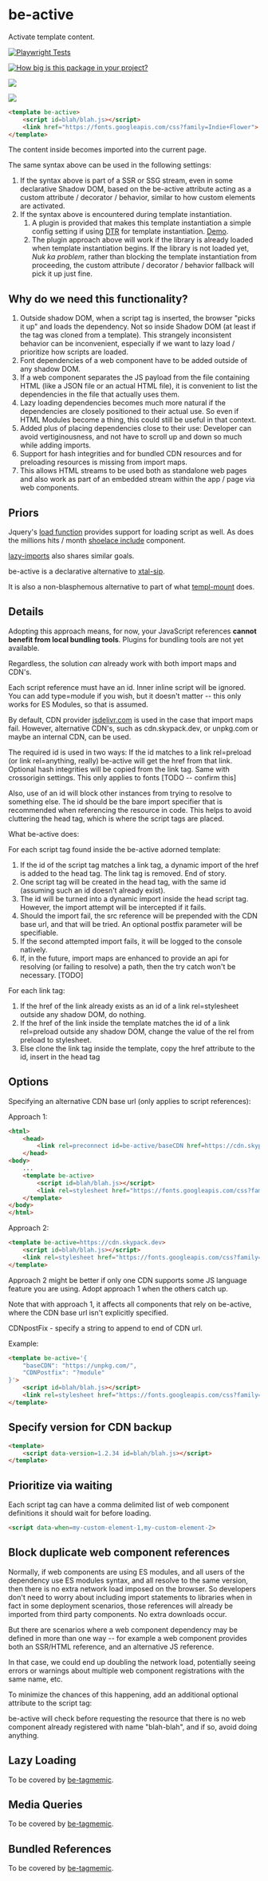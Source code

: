 # be-active

Activate template content.

[![Playwright Tests](https://github.com/bahrus/be-active/actions/workflows/CI.yml/badge.svg?branch=baseline)](https://github.com/bahrus/be-active/actions/workflows/CI.yml)

[![How big is this package in your project?](https://img.shields.io/bundlephobia/minzip/be-active?style=for-the-badge)](https://bundlephobia.com/result?p=be-active)

<img src="http://img.badgesize.io/https://cdn.jsdelivr.net/npm/be-active?compression=gzip">

<a href="https://nodei.co/npm/be-active/"><img src="https://nodei.co/npm/be-active.png"></a>

```html
<template be-active>
    <script id=blah/blah.js></script>
    <link href="https://fonts.googleapis.com/css?family=Indie+Flower">
</template>
```

The content inside becomes imported into the current page.

The same syntax above can be used in the following settings:

1.  If the syntax above is part of a SSR or SSG stream, even in some declarative Shadow DOM, based on the be-active attribute acting as a custom attribute / decorator / behavior, similar to how custom elements are activated.
2.  If the syntax above is encountered during template instantiation.
    1.  A plugin is provided that makes this template instantiation a simple config setting if using [DTR](https://github.com/bahrus/trans-render/#declarative-trans-render-syntax-via-plugins) for template instantiation.  [Demo](https://github.com/bahrus/be-active/blob/baseline/demo/pluginTest.html).  
    2.  The plugin approach above will work if the library is already loaded when template instantiation begins.  If the library is not loaded yet, *Nuk ka problem*, rather than blocking the template instantiation from proceeding, the custom attribute / decorator / behavior fallback will pick it up just fine.

## Why do we need this functionality?  

1.  Outside shadow DOM, when a script tag is inserted, the browser "picks it up" and loads the dependency.  Not so inside Shadow DOM (at least if the tag was cloned from a template).  This strangely inconsistent behavior can be inconvenient, especially if we want to lazy load / prioritize how scripts are loaded.
2.  Font dependencies of a web component have to be added outside of any shadow DOM.
3.  If a web component separates the JS payload from the file containing HTML (like a JSON file or an actual HTML file), it is convenient to list the dependencies in the file that actually uses them.
4.  Lazy loading dependencies becomes much more natural if the dependencies are closely positioned to their actual use.  So even if HTML Modules become a thing, this could still be useful in that context. 
5.  Added plus of placing dependencies close to their use:  Developer can avoid vertiginousness, and not have to scroll up and down so much while adding imports.
6.  Support for hash integrities and for bundled CDN resources and for preloading resources is missing from import maps.
7.  This allows HTML streams to be used both as standalone web pages and also work as part of an embedded stream within the app / page via web components.

## Priors

Jquery's [load function](https://api.jquery.com/load/) provides support for loading script as well. As does the millions hits / month [shoelace include](https://shoelace.style/components/include) component.

[lazy-imports](https://github.com/Polymer/lazy-imports) also shares similar goals.

be-active is a declarative alternative to [xtal-sip](https://github.com/bahrus/xtal-sip).

It is also a non-blasphemous alternative to part of what [templ-mount](https://github.com/bahrus/templ-mount) does.


## Details 

Adopting this approach means, for now, your JavaScript references **cannot benefit from local bundling tools**.  Plugins for bundling tools are not yet available.

Regardless, the solution *can* already work with both import maps and CDN's.

Each script reference must have an id.  Inner inline script will be ignored.  You can add type=module if you wish, but it doesn't matter -- this only works for ES Modules, so that is assumed.

By default, CDN provider [jsdelivr.com](https://www.jsdelivr.com/esm) is used in the case that import maps fail.  However, alternative CDN's, such as cdn.skypack.dev, or unpkg.com or maybe an internal CDN, can be used.

The required id is used in two ways:  If the id matches to a link rel=preload (or link rel=anything, really) be-active will get the href from that link. Optional hash integrities will be copied from the link tag.  Same with crossorigin settings.  This only applies to fonts [TODO -- confirm this]

Also, use of an id will block other instances from trying to resolve to something else.  The id should be the bare import specifier that is recommended when referencing the resource in code. This helps to avoid cluttering the head tag, which is where the script tags are placed.

What be-active does:

For each script tag found inside the be-active adorned template: 

1.  If the id of the script tag matches a link tag, a dynamic import of the href is added to the head tag.  The link tag is removed.  End of story.
2.  One script tag will be created in the head tag, with the same id (assuming such an id doesn't already exist).
2.  The id will be turned into a dynamic import inside the head script tag.  However, the import attempt will be intercepted if it fails.
3.  Should the import fail, the src reference will be prepended with the CDN base url, and that will be tried. An optional postfix parameter will be specifiable.
4.  If the second attempted import fails, it will be logged to the console natively.
5.  If, in the future, import maps are enhanced to provide an api for resolving (or failing to resolve) a path, then the try catch won't be necessary. [TODO]

For each link tag:

1.  If the href of the link already exists as an id of a link rel=stylesheet outside any shadow DOM, do nothing.
2.  If the href of the link inside the template matches the id of a link rel=preload outside any shadow DOM, change the value of the rel from preload to stylesheet.
3.  Else clone the link tag inside the template, copy the href attribute to the id, insert in the head tag 

## Options

Specifying an alternative CDN base url (only applies to script references):

Approach 1:

```html
<html>
    <head>
        <link rel=preconnect id=be-active/baseCDN href=https://cdn.skypack.dev>
    </head>
<body>
    ...
    <template be-active>
        <script id=blah/blah.js></script>
        <link rel=stylesheet href="https://fonts.googleapis.com/css?family=Indie+Flower">
    </template>
</body>
</html>
```

Approach 2:

```html
<template be-active=https://cdn.skypack.dev>
    <script id=blah/blah.js></script>
    <link rel=stylesheet href="https://fonts.googleapis.com/css?family=Indie+Flower">
</template>
```

Approach 2 might be better if only one CDN supports some JS language feature you are using.  Adopt approach 1 when the others catch up.

Note that with approach 1, it affects all components that rely on be-active, where the CDN base url isn't explicitly specified.

CDNpostFix - specify a string to append to end of CDN url.

Example:

```html
<template be-active='{
    "baseCDN": "https://unpkg.com/",
    "CDNPostfix": "?module"
}'>
    <script id=blah/blah.js></script>
    <link rel=stylesheet href="https://fonts.googleapis.com/css?family=Indie+Flower">
</template>
```

## Specify version for CDN backup

```html
<template>
    <script data-version=1.2.34 id=blah/blah.js></script>
</template>
```

<!--
data-is-link-ref-only applied to subset of individual script elements - if present, script tag will only use that (bundled) reference if it finds that link rel=preload/lazy tag.  Otherwise, does nothing. [TODO]

data-only-if-no-bundled-link-ref="link-ref-id" - if present, script tag will only add this (unbundled) reference if no link-ref matching the value is found.  Otherwise, does nothing.[TODO]

-->

## Prioritize via waiting

Each script tag can have a comma delimited list of web component definitions it should wait for before loading.

```html
<script data-when=my-custom-element-1,my-custom-element-2>
```


##  Block duplicate web component references

Normally, if web components are using ES modules, and all users of the dependency use ES modules syntax, and all resolve to the same version, then there is no extra network load imposed on the browser.  So developers don't need to worry about including import statements to libraries when in fact in some deployment scenarios, those references will already be imported from third party components.  No extra downloads occur.

But there are scenarios where a web component dependency may be defined in more than one way -- for example a web component provides both an SSR/HTML reference, and an alternative JS reference. 

In that case, we could end up doubling the network load, potentially seeing errors or warnings about multiple web component registrations with the same name, etc.

To minimize the chances of this happening, add an additional optional attribute to the script tag:

<script id=blah/blah.js data-for=blah-blah></script>

be-active will check before requesting the resource that there is no web component already registered with name "blah-blah", and if so, avoid doing anything. 

## Lazy Loading 

To be covered by [be-tagmemic](https://github.com/bahrus/be-tagmemic).

## Media Queries

To be covered by [be-tagmemic](https://github.com/bahrus/be-tagmemic).

## Bundled References

To be covered by [be-tagmemic](https://github.com/bahrus/be-tagmemic).



